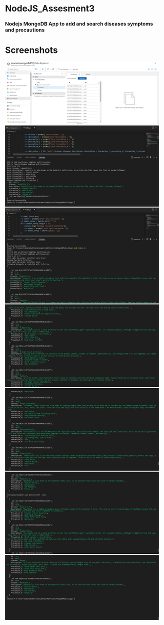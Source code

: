 # NodeJS_Assesment3

### Nodejs MongoDB App to add and search diseases symptoms and precautions

# Screenshots 
<p float="center">
<img src="https://github.com/Nikunjbansal99/NodeJS_Assesment3/blob/main/images/img1.png"/>
<img src="https://github.com/Nikunjbansal99/NodeJS_Assesment3/blob/main/images/img2.png"/>
<img src="https://github.com/Nikunjbansal99/NodeJS_Assesment3/blob/main/images/img3.png"/>
<img src="https://github.com/Nikunjbansal99/NodeJS_Assesment3/blob/main/images/img4.png"/>
<img src="https://github.com/Nikunjbansal99/NodeJS_Assesment3/blob/main/images/img5.png"/>
<img src="https://github.com/Nikunjbansal99/NodeJS_Assesment3/blob/main/images/img6.png"/>
<img src="https://github.com/Nikunjbansal99/NodeJS_Assesment3/blob/main/images/img7.png"/>
</p>
